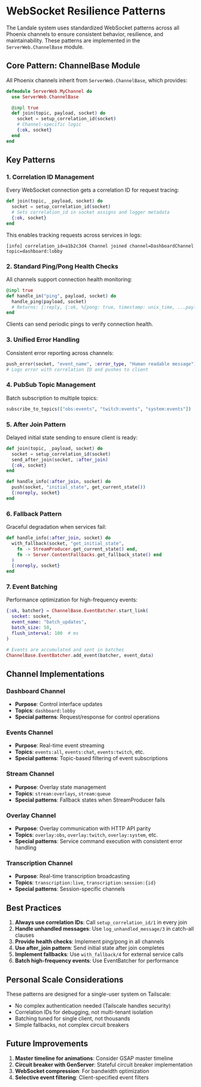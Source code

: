 # WebSocket Resilience Patterns

The Landale system uses standardized WebSocket patterns across all Phoenix channels to ensure consistent behavior, resilience, and maintainability. These patterns are implemented in the `ServerWeb.ChannelBase` module.

## Core Pattern: ChannelBase Module

All Phoenix channels inherit from `ServerWeb.ChannelBase`, which provides:

```elixir
defmodule ServerWeb.MyChannel do
  use ServerWeb.ChannelBase

  @impl true
  def join(topic, payload, socket) do
    socket = setup_correlation_id(socket)
    # Channel-specific logic
    {:ok, socket}
  end
end
```

## Key Patterns

### 1. Correlation ID Management

Every WebSocket connection gets a correlation ID for request tracing:

```elixir
def join(topic, _payload, socket) do
  socket = setup_correlation_id(socket)
  # Sets correlation_id in socket assigns and logger metadata
  {:ok, socket}
end
```

This enables tracking requests across services in logs:

```
[info] correlation_id=a1b2c3d4 Channel joined channel=DashboardChannel topic=dashboard:lobby
```

### 2. Standard Ping/Pong Health Checks

All channels support connection health monitoring:

```elixir
@impl true
def handle_in("ping", payload, socket) do
  handle_ping(payload, socket)
  # Returns: {:reply, {:ok, %{pong: true, timestamp: unix_time, ...payload}}, socket}
end
```

Clients can send periodic pings to verify connection health.

### 3. Unified Error Handling

Consistent error reporting across channels:

```elixir
push_error(socket, "event_name", :error_type, "Human readable message")
# Logs error with correlation ID and pushes to client
```

### 4. PubSub Topic Management

Batch subscription to multiple topics:

```elixir
subscribe_to_topics(["obs:events", "twitch:events", "system:events"])
```

### 5. After Join Pattern

Delayed initial state sending to ensure client is ready:

```elixir
def join(topic, _payload, socket) do
  socket = setup_correlation_id(socket)
  send_after_join(socket, :after_join)
  {:ok, socket}
end

def handle_info(:after_join, socket) do
  push(socket, "initial_state", get_current_state())
  {:noreply, socket}
end
```

### 6. Fallback Pattern

Graceful degradation when services fail:

```elixir
def handle_info(:after_join, socket) do
  with_fallback(socket, "get_initial_state",
    fn -> StreamProducer.get_current_state() end,
    fn -> Server.ContentFallbacks.get_fallback_state() end
  )
  {:noreply, socket}
end
```

### 7. Event Batching

Performance optimization for high-frequency events:

```elixir
{:ok, batcher} = ChannelBase.EventBatcher.start_link(
  socket: socket,
  event_name: "batch_updates",
  batch_size: 50,
  flush_interval: 100  # ms
)

# Events are accumulated and sent in batches
ChannelBase.EventBatcher.add_event(batcher, event_data)
```

## Channel Implementations

### Dashboard Channel

- **Purpose**: Control interface updates
- **Topics**: `dashboard:lobby`
- **Special patterns**: Request/response for control operations

### Events Channel

- **Purpose**: Real-time event streaming
- **Topics**: `events:all`, `events:chat`, `events:twitch`, etc.
- **Special patterns**: Topic-based filtering of event subscriptions

### Stream Channel

- **Purpose**: Overlay state management
- **Topics**: `stream:overlays`, `stream:queue`
- **Special patterns**: Fallback states when StreamProducer fails

### Overlay Channel

- **Purpose**: Overlay communication with HTTP API parity
- **Topics**: `overlay:obs`, `overlay:twitch`, `overlay:system`, etc.
- **Special patterns**: Service command execution with consistent error handling

### Transcription Channel

- **Purpose**: Real-time transcription broadcasting
- **Topics**: `transcription:live`, `transcription:session:{id}`
- **Special patterns**: Session-specific channels

## Best Practices

1. **Always use correlation IDs**: Call `setup_correlation_id/1` in every join
2. **Handle unhandled messages**: Use `log_unhandled_message/3` in catch-all clauses
3. **Provide health checks**: Implement ping/pong in all channels
4. **Use after_join pattern**: Send initial state after join completes
5. **Implement fallbacks**: Use `with_fallback/4` for external service calls
6. **Batch high-frequency events**: Use EventBatcher for performance

## Personal Scale Considerations

These patterns are designed for a single-user system on Tailscale:

- No complex authentication needed (Tailscale handles security)
- Correlation IDs for debugging, not multi-tenant isolation
- Batching tuned for single client, not thousands
- Simple fallbacks, not complex circuit breakers

## Future Improvements

1. **Master timeline for animations**: Consider GSAP master timeline
2. **Circuit breaker with GenServer**: Stateful circuit breaker implementation
3. **WebSocket compression**: For bandwidth optimization
4. **Selective event filtering**: Client-specified event filters
